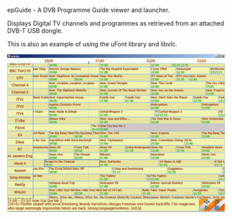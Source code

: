 epGuide - A DVB Programme Guide viewer and launcher.

Displays Digital TV channels and programmes as retrieved from an attached DVB-T USB dongle.

This is also an example of using the uFont library and libvlc.


![screenshots of app](./screen.png)
